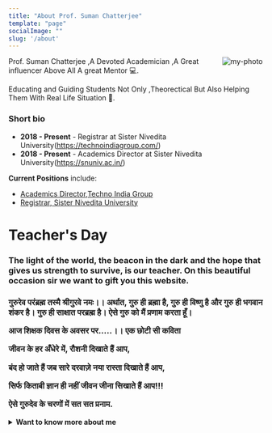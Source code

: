 ```yaml
---
title: "About Prof. Suman Chatterjee"
template: "page"
socialImage: ""
slug: '/about'
---
```


<img align="right" src="/photo1.jpg" alt="my-photo" />

Prof. Suman Chatterjee ,A Devoted Academician ,A Great influencer Above All A great Mentor  :computer:.

Educating and Guiding Students Not Only ,Theorectical But Also Helping Them With Real Life Situation :pencil:.

### Short bio

- **2018 - Present** - Registrar at Sister Nivedita University(https://technoindiagroup.com/)
- **2018 - Present** - Academics Director at Sister Nivedita University(https://snuniv.ac.in/)


<b>Current Positions</b> include:
<ul>
    <li><a href="https://technoindiagroup.com/" target="_blank" rel=”noopener noreferrer”>Academics Director,Techno India Group</a></li>
    <li><a href="https://snuniv.ac.in" target="_blank" rel=”noopener noreferrer”>Registrar, Sister Nivedita University</a></li>
</ul>

<h1>Teacher's Day</h1>




<h3>The light of the world, the beacon in the dark and the hope that gives us strength to survive, is our teacher. On this beautiful occasion sir we want to gift you this website.</h3>

<h3>गुरुरेव परंब्रह्म तस्मै श्रीगुरवे नमः।। अर्थात, गुरु ही ब्रह्मा है, गुरु ही विष्णु है और गुरु ही भगवान शंकर है। गुरु ही साक्षात परब्रह्म है। ऐसे गुरु को मैं प्रणाम करता हूँ।

आज शिक्षक दिवस के अवसर पर.....।। एक छोटी सी कविता

जीवन के हर अँधेरे में, रौशनी दिखाते हैं आप,

बंद हो जाते हैं जब सारे दरवाज़े नया रास्ता दिखाते हैं आप,

सिर्फ किताबी ज्ञान ही नहीं जीवन जीना सिखाते हैं आप!!!

ऐसे गुरुदेव के चरणों में सत सत प्रनाम.</h3>

<details>
    <summary><b>Want to know more about me</b></summary>
    <h3>Career</h3>
    
    <br/>
    <br/>
    
    <br/>
</details>
